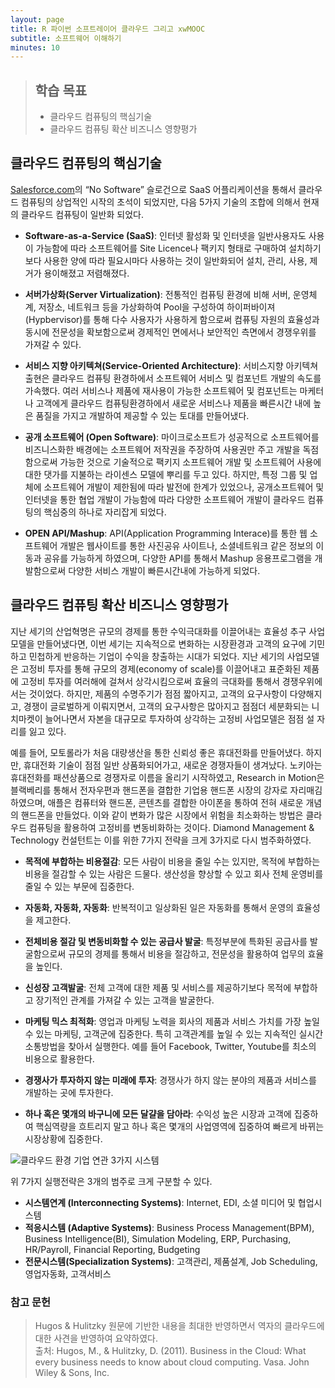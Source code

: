 ```yaml
---
layout: page
title: R 파이썬 소프트레이어 클라우드 그리고 xwMOOC
subtitle: 소프트웨어 이해하기 
minutes: 10
---
```

> ## 학습 목표
>
> *   클라우드 컴퓨팅의 핵심기술
> *   클라우드 컴퓨팅 확산 비즈니스 영향평가


## 클라우드 컴퓨팅의 핵심기술

[Salesforce.com](http://www.salesforce.com/)의 “No Software” 슬로건으로 SaaS 어플리케이션을 통해서 클라우드 컴퓨팅의 상업적인 시작의 초석이 되었지만, 다음 5가지 기술의 조합에 의해서 현재의 클라우드 컴퓨팅이 일반화 되었다.  


- **Software-as-a-Service (SaaS)**: 인터넷 활성화 및 인터넷을 일반사용자도 사용이 가능함에 따라 소프트웨어를 Site Licence나 팩키지 형태로 구매하여 설치하기보다 사용한 양에 따라 필요시마다 사용하는 것이 일반화되어 설치, 관리, 사용, 제거가 용이해졌고 저렴해졌다.  

- **서버가상화(Server Virtualization)**: 전통적인 컴퓨팅 환경에 비해 서버, 운영체계, 저장소, 네트워크 등을 가상화하여 Pool을 구성하여 하이퍼바이져(Hypbervisor)를 통해 다수 사용자가 사용하게 함으로써 컴퓨팅 자원의 효율성과 동시에 전문성을 확보함으로써 경제적인 면에서나 보안적인 측면에서 경쟁우위를 가져갈 수 있다.  

- **서비스 지향 아키텍쳐(Service-Oriented Architecture)**: 서비스지향 아키텍쳐 출현은 클라우드 컴퓨팅 환경하에서 소프트웨어 서비스 및 컴포넌트 개발의 속도를 가속했다. 여러 서비스나 제품에 재사용이 가능한 소프트웨어 및 컴포넌트는 마케터나 고객에게 클라우드 컴퓨팅환경하에서 새로운 서비스나 제품을 빠른시간 내에 높은 품질을 가지고 개발하여 제공할 수 있는 토대를 만들어냈다.  

- **공개 소프트웨어 (Open Software)**: 마이크로소프트가 성공적으로 소프트웨어를 비즈니스화한 배경에는 소프트웨어 저작권을 주장하여 사용권만 주고 개발을 독점함으로써 가능한 것으로 기술적으로 팩키지 소프트웨어 개발 및 소프트웨어 사용에 대한 댓가를 지불하는 라이센스 모델에 뿌리를 두고 있다. 하지만, 특정 그룹 및 업체에 소프트웨어 개발이 제한됨에 따라 발전에 한계가 있었으나, 공개소프트웨어 및 인터넷을 통한 협업 개발이 가능함에 따라 다양한 소프트웨어 개발이 클라우드 컴퓨팅의 핵심중의 하나로 자리잡게 되었다.  

- **OPEN API/Mashup**: API(Application Programming Interace)를 통한 웹 소프트웨어 개발은 웹사이트를 통한 사진공유 사이트나, 소셜네트워크 같은 정보의 이동과 공유를 가능하게 하였으며, 다양한 API를 통해서 Mashup 응용프로그램을 개발함으로써 다양한 서비스 개발이 빠른시간내에 가능하게 되었다.

## 클라우드 컴퓨팅 확산 비즈니스 영향평가

지난 세기의 산업혁명은 규모의 경제를 통한 수익극대화를 이끌어내는 효율성 추구 사업모델을 만들어냈다면, 이번 세기는 지속적으로 변화하는 시장환경과 고객의 요구에 기민하고 민첩하게 반응하는 기업이 수익을 창출하는 시대가 되었다. 지난 세기의 사업모델은 고정비 투자를 통해 규모의 경제(economy of scale)를 이끌어내고 표준화된 제품에 고정비 투자를 여러해에 걸쳐서 상각시킴으로써 효율의 극대화를 통해서 경쟁우위에 서는 것이었다. 하지만, 제품의 수명주기가 점점 짧아지고, 고객의 요구사항이 다양해지고, 경쟁이 글로벌하게 이뤄지면서, 고객의 요구사항은 많아지고 점점더 세분화되는 니치마켓이 늘어나면서 자본을 대규모로 투자하여 상각하는 고정비 사업모델은 점점 설 자리를 잃고 있다.  

예를 들어, 모토롤라가 처음 대량생산을 통한 신뢰성 좋은 휴대전화를 만들어냈다. 하지만, 휴대전화 기술이 점점 일반 상품화되어가고, 새로운 경쟁자들이 생겨났다. 노키아는 휴대전화를 패션상품으로 경쟁자로 이름을 올리기 시작하였고, Research in Motion은 블랙베리를 통해서 전자우편과 핸드폰을 결합한 기업용 핸드폰 시장의 강자로 자리매김 하였으며, 애플은 컴퓨터와 핸드폰, 콘텐츠를 결합한 아이폰을 통하여 전혀 새로운 개념의 핸드폰을 만들었다. 이와 같이 변화가 많은 시장에서 위험을 최소화하는 방법은 클라우드 컴퓨팅을 활용하여 고정비를 변동비화하는 것이다. Diamond Management & Technology 컨설턴트는 이를 위한 7가지 전략을 크게 3가지로 다시 범주화하였다.  

- **목적에 부합하는 비용절감**: 모든 사람이 비용을 줄일 수는 있지만, 목적에 부합하는 비용을 절감할 수 있는 사람은 드물다. 생산성을 향상할 수 있고 회사 전체 운영비를 줄일 수 있는 부문에 집중한다.  

- **자동화, 자동화, 자동화**: 반복적이고 일상화된 일은 자동화를 통해서 운영의 효율성을 제고한다.  

- **전체비용 절감 및 변동비화할 수 있는 공급사 발굴**: 특정부분에 특화된 공급사를 발굴함으로써 규모의 경제를 통해서 비용을 절감하고, 전문성을 활용하여 업무의 효율을 높인다.  

- **신성장 고객발굴**: 전체 고객에 대한 제품 및 서비스를 제공하기보다 목적에 부합하고 장기적인 관계를 가져갈 수 있는 고객을 발굴한다.

- **마케팅 믹스 최적화**: 영업과 마케팅 노력을 회사의 제품과 서비스 가치를 가장 높일 수 있는 마케팅, 고객군에 집중한다. 특히 고객관계를 높일 수 있는 지속적인 실시간 소통방법을 찾아서 실행한다. 예를 들어 Facebook, Twitter, Youtube를 최소의 비용으로 활용한다.  

- **경쟁사가 투자하지 않는 미래에 투자**: 경쟁사가 하지 않는 분야의 제품과 서비스를 개발하는 곳에 투자한다.  

- **하나 혹은 몇개의 바구니에 모든 달걀을 담아라**: 수익성 높은 시장과 고객에 집중하여 핵심역량을 흐트리지 말고 하나 혹은 몇개의 사업영역에 집중하여 빠르게 바뀌는 시장상황에 집중한다.


![클라우드 환경 기업 연관 3가지 시스템](01-three-systems.png)

위 7가지 실행전략은 3개의 범주로 크게 구분할 수 있다.

- **시스템연계 (Interconnecting Systems)**: Internet, EDI, 소셜 미디어 및 협업시스템
- **적응시스템 (Adaptive Systems)**: Business Process Management(BPM), Business Intelligence(BI), Simulation Modeling, ERP, Purchasing, HR/Payroll, Financial Reporting, Budgeting
- **전문시스템(Specialization Systems)**: 고객관리, 제품설계, Job Scheduling, 영업자동화, 고객서비스

### 참고 문헌
> Hugos & Hulitzky 원문에 기반한 내용을 최대한 반영하면서 역자의 클라우드에 대한 사견을 반영하여 요약하였다.  
> 출처: Hugos, M., & Hulitzky, D. (2011). Business in the Cloud: What every business needs to know about cloud computing. Vasa. John Wiley & Sons, Inc.